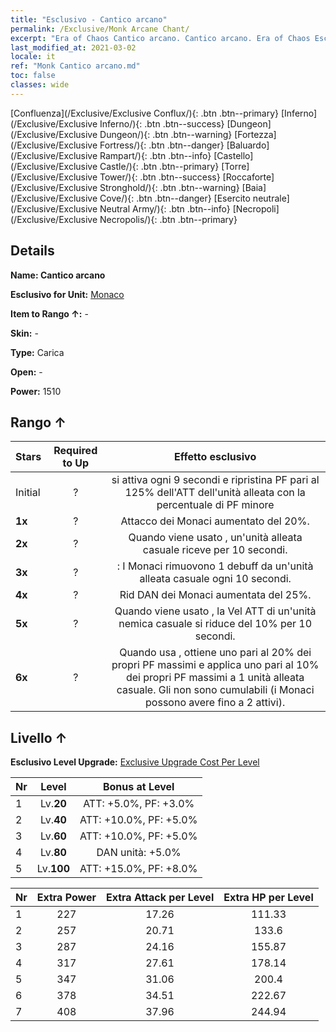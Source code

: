 ```yaml
---
title: "Esclusivo - Cantico arcano"
permalink: /Exclusive/Monk Arcane Chant/
excerpt: "Era of Chaos Cantico arcano. Cantico arcano. Era of Chaos Esclusivo Cantico arcano. Monaco Esclusivo."
last_modified_at: 2021-03-02
locale: it
ref: "Monk Cantico arcano.md"
toc: false
classes: wide
---
```

 [Confluenza](/Exclusive/Exclusive Conflux/){: .btn .btn--primary} [Inferno](/Exclusive/Exclusive Inferno/){: .btn .btn--success} [Dungeon](/Exclusive/Exclusive Dungeon/){: .btn .btn--warning} [Fortezza](/Exclusive/Exclusive Fortress/){: .btn .btn--danger} [Baluardo](/Exclusive/Exclusive Rampart/){: .btn .btn--info} [Castello](/Exclusive/Exclusive Castle/){: .btn .btn--primary} [Torre](/Exclusive/Exclusive Tower/){: .btn .btn--success} [Roccaforte](/Exclusive/Exclusive Stronghold/){: .btn .btn--warning} [Baia](/Exclusive/Exclusive Cove/){: .btn .btn--danger} [Esercito neutrale](/Exclusive/Exclusive Neutral Army/){: .btn .btn--info} [Necropoli](/Exclusive/Exclusive Necropolis/){: .btn .btn--primary} 

## Details
 **Name: Cantico arcano** 

 **Esclusivo for Unit:** [Monaco](/units/Monk/) 

 **Item to Rango ↑:** -

 **Skin:** -

 **Type:** Carica

 **Open:** -

 **Power:** 1510

## Rango ↑

  |     Stars    |  Required to Up | Effetto esclusivo |
  |:-------------|:---------------:|:---------------:|
  |  Initial  | ? | <Sermone> si attiva ogni 9 secondi e ripristina PF pari al 125% dell'ATT dell'unità alleata con la percentuale di PF minore |
  | **1x** <i class="fas fa-star"/> | ? | Attacco dei Monaci aumentato del 20%. |
  | **2x** <i class="fas fa-star"/> | ? | Quando viene usato <Sermone>, un'unità alleata casuale riceve <Morale alto> per 10 secondi. |
  | **3x** <i class="fas fa-star"/> | ? | <Devozione>: I Monaci rimuovono 1 debuff da un'unità alleata casuale ogni 10 secondi. |
  | **4x** <i class="fas fa-star"/> | ? | Rid DAN dei Monaci aumentata del 25%. |
  | **5x** <i class="fas fa-star"/> | ? | Quando viene usato <Sermone>, la Vel ATT di un'unità nemica casuale si riduce del 10% per 10 secondi. |
  | **6x** <i class="fas fa-star"/> | ? | Quando usa <Devozione>, ottiene uno <scudo> pari al 20% dei propri PF massimi e applica uno <scudo> pari al 10% dei propri PF massimi a 1 unità alleata casuale. Gli <scudi> non sono cumulabili (i Monaci possono avere fino a 2 <scudi> attivi). |


## Livello ↑
 **Esclusivo Level Upgrade:** [Exclusive Upgrade Cost Per Level](/Exclusive/ExclusiveUpgradeCostPerLevel/)

  |  Nr  |   Level  | Bonus at Level |
  |:-----|:--------:|:--------------:|
  | 1 | Lv.**20** | ATT: +5.0%, PF: +3.0% |
  | 2 | Lv.**40** | ATT: +10.0%, PF: +5.0% |
  | 3 | Lv.**60** | ATT: +10.0%, PF: +5.0% |
  | 4 | Lv.**80** | DAN unità: +5.0% |
  | 5 | Lv.**100** | ATT: +15.0%, PF: +8.0% |


  |  Nr  |  Extra Power | Extra Attack per Level | Extra HP per Level |
  |:-----|:--------:|:--------:|:--------:|
  | 1 | 227 | 17.26 | 111.33 |
  | 2 | 257 | 20.71 | 133.6 |
  | 3 | 287 | 24.16 | 155.87 |
  | 4 | 317 | 27.61 | 178.14 |
  | 5 | 347 | 31.06 | 200.4 |
  | 6 | 378 | 34.51 | 222.67 |
  | 7 | 408 | 37.96 | 244.94 |


